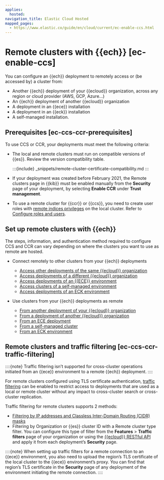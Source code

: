 ```yaml
---
applies:
  hosted:
navigation_title: Elastic Cloud Hosted
mapped_pages:
  - https://www.elastic.co/guide/en/cloud/current/ec-enable-ccs.html
---
```


# Remote clusters with {{ech}} [ec-enable-ccs]

You can configure an {{ech}} deployment to remotely access or (be accessed by) a cluster from:

* Another {{ech}} deployment of your {{ecloud}} organization, across any region or cloud provider (AWS, GCP, Azure…​)
* An {{ech}} deployment of another {{ecloud}} organization
* A deployment in an {{ece}} installation
* A deployment in an {{eck}} installation
* A self-managed installation.


## Prerequisites [ec-ccs-ccr-prerequisites]

To use CCS or CCR, your deployments must meet the following criteria:

* The local and remote clusters must run on compatible versions of {{es}}. Review the version compatibility table.
  
  :::{include} _snippets/remote-cluster-certificate-compatibility.md
  :::

* If your deployment was created before February 2021, the Remote clusters page in {{kib}} must be enabled manually from the **Security** page of your deployment, by selecting **Enable CCR** under **Trust management**.
* To use a remote cluster for {{ccr}} or {{ccs}}, you need to create user roles with [remote indices privileges](../users-roles/cluster-or-deployment-auth/defining-roles.md#roles-remote-indices-priv) on the local cluster. Refer to [Configure roles and users](remote-clusters-api-key.md#remote-clusters-privileges-api-key).

## Set up remote clusters with {{ech}}

The steps, information, and authentication method required to configure CCS and CCR can vary depending on where the clusters you want to use as remote are hosted.

* Connect remotely to other clusters from your {{ech}} deployments

    * [Access other deployments of the same {{ecloud}} organization](ec-remote-cluster-same-ess.md)
    * [Access deployments of a different {{ecloud}} organization](ec-remote-cluster-other-ess.md)
    * [Access deployments of an {{ECE}} environment](ec-remote-cluster-ece.md)
    * [Access clusters of a self-managed environment](ec-remote-cluster-self-managed.md)
    * [Access deployments of an ECK environment](ec-enable-ccs-for-eck.md)

* Use clusters from your {{ech}} deployments as remote

    * [From another deployment of your {{ecloud}} organization](ec-remote-cluster-same-ess.md)
    * [From a deployment of another {{ecloud}} organization](ec-remote-cluster-other-ess.md)
    * [From an ECE deployment](https://www.elastic.co/guide/en/cloud-enterprise/current/ece-enable-ccs.html)
    * [From a self-managed cluster](https://www.elastic.co/guide/en/elasticsearch/reference/current/remote-clusters.html)
    * [From an ECK environment](ec-enable-ccs-for-eck.md)


## Remote clusters and traffic filtering [ec-ccs-ccr-traffic-filtering]

::::{note}
Traffic filtering isn’t supported for cross-cluster operations initiated from an {{ece}} environment to a remote {{ech}} deployment.
::::


For remote clusters configured using TLS certificate authentication, [traffic filtering](../security/traffic-filtering.md) can be enabled to restrict access to deployments that are used as a local or remote cluster without any impact to cross-cluster search or cross-cluster replication.

Traffic filtering for remote clusters supports 2 methods:

* [Filtering by IP addresses and Classless Inter-Domain Routing (CIDR) masks](../security/ip-traffic-filtering.md)
* Filtering by Organization or {{es}} cluster ID with a Remote cluster type filter. You can configure this type of filter from the **Features** > **Traffic filters** page of your organization or using the [{{ecloud}} RESTful API](https://www.elastic.co/docs/api/doc/cloud) and apply it from each deployment’s **Security** page.

::::{note}
When setting up traffic filters for a remote connection to an {{ece}} environment, you also need to upload the region’s TLS certificate of the local cluster to the {{ece}} environment’s proxy. You can find that region’s TLS certificate in the **Security** page of any deployment of the environment initiating the remote connection.
::::
